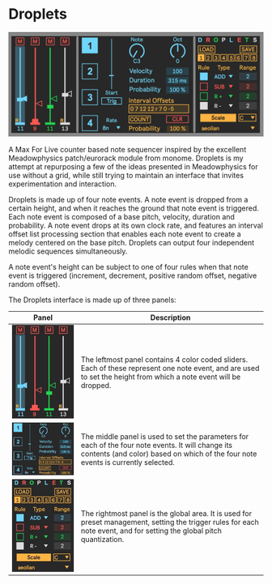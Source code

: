 # Droplets

![Droplets Image](img/Droplets.jpg)

A Max For Live counter based note sequencer inspired by the excellent Meadowphysics patch/eurorack module from monome. Droplets is my attempt at repurposing a few of the ideas presented in Meadowphysics for use without a grid, while still trying to maintain an interface that invites experimentation and interaction.

Droplets is made up of four note events. A note event is dropped from a certain height, and when it reaches the ground that note event is triggered. Each note event is composed of a base pitch, velocity, duration and probability. A note event drops at its own clock rate, and features an interval offset list processing section that enables each note event to create a melody centered on the base pitch. Droplets can output four independent melodic sequences simultaneously. 

A note event's height can be subject to one of four rules when that note event is triggered (increment, decrement, positive random offset, negative random offset).


The Droplets interface is made up of three panels:

Panel|Description
-----|-----------
![Droplets Image](img/left.jpg) | The leftmost panel contains 4 color coded sliders. Each of these represent one note event, and are used to set the height from which a note event will be dropped.
![Droplets Image](img/middle.jpg) | The middle panel is used to set the parameters for each of the four note events. It will change its contents (and color) based on which of the four note events is currently selected.
![Droplets Image](img/right.jpg) | The rightmost panel is the global area. It is used for preset management, setting the trigger rules for each note event, and for setting the global pitch quantization.
